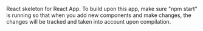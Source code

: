 React skeleton for React App. To build upon this app, make sure "npm start" is running so that when you add new components and make changes, the changes will be tracked and taken into account upon compilation. 
